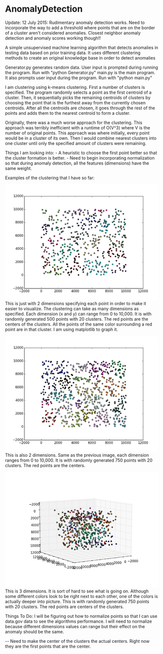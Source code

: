 # AnomalyDetection
Update: 12 July 2015: Rudimentary anomaly detection works. Need to incorporate the way to add a threshold where points that are on the border of a cluster aren't considered anomalies. Closest neighbor anomaly detection and anomaly scores working though!!


A simple unsupervised machine learning algorithm that detects anomalies in testing data based on prior training data. 
It uses different clustering methods to create an original knowledge base in order to detect anomalies

Generator.py generates random data. User input is prompted during running the program. Run with "python Generator.py"
main.py is the main program. It also prompts user input during the program. Run with "python main.py"

I am clustering using k-means clustering. First a number of clusters is specified. The program randomly selects a point as the first centroid of a cluster. Then, it sequentially picks the remaining centroids of clusters by choosing the point that is the furthest away from the currently chosen centroids. After all the centroids are chosen, it goes through the rest of the points and adds them to the nearest centroid to form a cluster.

Originally, there was a much worse approach for the clustering. This approach was terribly inefficient with a runtime of O(V^3) where V is the number of original points. This approach was where initially, every point would be in a cluster of its own. Then I would combine nearest clusters into one cluster until only the specified amount of clusters were remaining.

Things I am looking into: 
	- A heuristic to choose the first point better so that the cluster formation is better.
	- Need to begin incorporating normalization so that during anomaly detection, all the features (dimensions) have the same weight. 
	
Examples of the clustering that I have so far:

![alt tag](https://github.com/eswardhinak/AnomalyDetection/blob/master/pics/figure_1.png)
This is just with 2 dimensions specifying each point in order to make it easier to visualize. The clustering can take as many dimensions as specified. Each dimension (x and y) can range from 0 to 10,000. It is with randomly generated 500 points with 20 clusters. The red points are the centers of the clusters. All the points of the same color surrounding a red point are in that cluster. I am using matplotlib to graph it. 

![alt tag](https://github.com/eswardhinak/AnomalyDetection/blob/master/pics/figure_2.png)
This is also 2 dimensions. Same as the previous image, each dimension ranges from 0 to 10,000. It is with randomly generated 750 points with 20 clusters. The red points are the centers. 

![alt tag](https://github.com/eswardhinak/AnomalyDetection/blob/master/pics/figure_3.png)
This is 3 dimensions. It is sort of hard to see what is going on. Although some different colors look to be right next to each other, one of the colors is actually deeper into picture. This is with randomly generated 750 points with 20 clusters. The red points are centers of the clusters. 

 

Things To Do: 
I will be figuring out how to normalize points so that I can use data.gov data to see the algorithms performance. I will need to normalize because different dimensions values can range but their effect on the anomaly should be the same.

-- Need to make the center of the clusters the actual centers. Right now they are the first points that are the center. 






